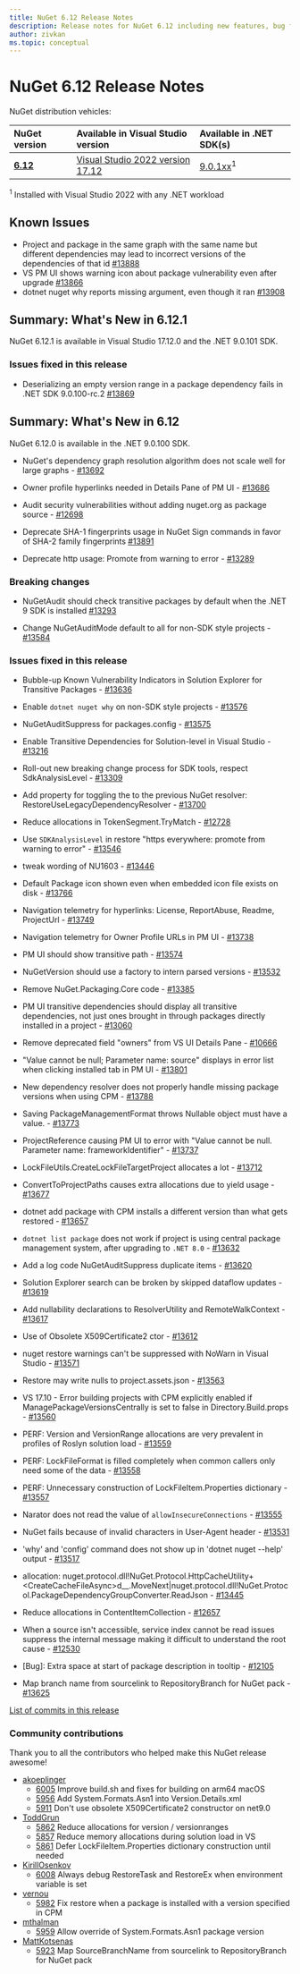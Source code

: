 ```yaml
---
title: NuGet 6.12 Release Notes
description: Release notes for NuGet 6.12 including new features, bug fixes, and DCRs.
author: zivkan
ms.topic: conceptual
---
```


# NuGet 6.12 Release Notes

NuGet distribution vehicles:

| NuGet version | Available in Visual Studio version | Available in .NET SDK(s) |
|:---|:---|:---|
| [**6.12**](https://nuget.org/downloads) | [Visual Studio 2022 version 17.12](https://visualstudio.microsoft.com/downloads/) | [9.0.1xx](https://dotnet.microsoft.com/download/dotnet/9.0)<sup>1</sup> |

<sup>1</sup> Installed with Visual Studio 2022 with any .NET workload

## Known Issues

* Project and package in the same graph with the same name but different dependencies may lead to incorrect versions of the dependencies of that id [#13888](https://github.com/NuGet/Home/issues/13888)
* VS PM UI shows warning icon about package vulnerability even after upgrade [#13866](https://github.com/NuGet/Home/issues/13866)
* dotnet nuget why reports missing argument, even though it ran [#13908](https://github.com/NuGet/Home/issues/13908)

## Summary: What's New in 6.12.1

NuGet 6.12.1 is available in Visual Studio 17.12.0 and the .NET 9.0.101 SDK.

### Issues fixed in this release

* Deserializing an empty version range in a package dependency fails in .NET SDK 9.0.100-rc.2 [#13869](https://github.com/NuGet/Home/issues/13869)

## Summary: What's New in 6.12

NuGet 6.12.0 is available in the .NET 9.0.100 SDK.

* NuGet's dependency graph resolution algorithm does not scale well for large graphs - [#13692](https://github.com/NuGet/Home/issues/13692)

* Owner profile hyperlinks needed in Details Pane of PM UI - [#13686](https://github.com/NuGet/Home/issues/13686)

* Audit security vulnerabilities without adding nuget.org as package source - [#12698](https://github.com/NuGet/Home/issues/12698)

* Deprecate SHA-1 fingerprints usage in NuGet Sign commands in favor of SHA-2 family fingerprints [#13891](https://github.com/NuGet/Home/issues/13891)

* Deprecate http usage: Promote from warning to error - [#13289](https://github.com/NuGet/Home/issues/13289)

### Breaking changes

* NuGetAudit should check transitive packages by default when the .NET 9 SDK is installed [#13293](https://github.com/NuGet/Home/issues/13293)

* Change NuGetAuditMode default to all for non-SDK style projects - [#13584](https://github.com/NuGet/Home/issues/13584)

### Issues fixed in this release

* Bubble-up Known Vulnerability Indicators in Solution Explorer for Transitive Packages - [#13636](https://github.com/NuGet/Home/issues/13636)

* Enable `dotnet nuget why` on non-SDK style projects - [#13576](https://github.com/NuGet/Home/issues/13576)

* NuGetAuditSuppress for packages.config - [#13575](https://github.com/NuGet/Home/issues/13575)

* Enable Transitive Dependencies for Solution-level in Visual Studio - [#13216](https://github.com/NuGet/Home/issues/13216)

* Roll-out new breaking change process for SDK tools, respect SdkAnalysisLevel - [#13309](https://github.com/NuGet/Home/issues/13309)

* Add property for toggling the to the previous NuGet resolver: RestoreUseLegacyDependencyResolver - [#13700](https://github.com/NuGet/Home/issues/13700)

* Reduce allocations in TokenSegment.TryMatch - [#12728](https://github.com/NuGet/Home/issues/12728)

* Use `SDKAnalysisLevel` in restore "https everywhere: promote from warning to error" - [#13546](https://github.com/NuGet/Home/issues/13546)

* tweak wording of NU1603 - [#13446](https://github.com/NuGet/Home/issues/13446)

* Default Package icon shown even when embedded icon file exists on disk - [#13766](https://github.com/NuGet/Home/issues/13766)

* Navigation telemetry for hyperlinks: License, ReportAbuse, Readme, ProjectUrl - [#13749](https://github.com/NuGet/Home/issues/13749)

* Navigation telemetry for Owner Profile URLs in PM UI - [#13738](https://github.com/NuGet/Home/issues/13738)

* PM UI should show transitive path - [#13574](https://github.com/NuGet/Home/issues/13574)

* NuGetVersion should use a factory to intern parsed versions - [#13532](https://github.com/NuGet/Home/issues/13532)

* Remove NuGet.Packaging.Core code - [#13385](https://github.com/NuGet/Home/issues/13385)

* PM UI transitive dependencies should display all transitive dependencies, not just ones brought in through packages directly installed in a project - [#13060](https://github.com/NuGet/Home/issues/13060)

* Remove deprecated field "owners" from VS UI Details Pane - [#10666](https://github.com/NuGet/Home/issues/10666)

* "Value cannot be null; Parameter name: source" displays in error list when clicking installed tab in PM UI - [#13801](https://github.com/NuGet/Home/issues/13801)

* New dependency resolver does not properly handle missing package versions when using CPM - [#13788](https://github.com/NuGet/Home/issues/13788)

* Saving PackageManagementFormat throws Nullable object must have a value. - [#13773](https://github.com/NuGet/Home/issues/13773)

* ProjectReference causing PM UI to error with "Value cannot be null. Parameter name: frameworkIdentifier" - [#13737](https://github.com/NuGet/Home/issues/13737)

* LockFileUtils.CreateLockFileTargetProject allocates a lot - [#13712](https://github.com/NuGet/Home/issues/13712)

* ConvertToProjectPaths  causes extra allocations due to yield usage - [#13677](https://github.com/NuGet/Home/issues/13677)

* dotnet add package with CPM installs a different version than what gets restored - [#13657](https://github.com/NuGet/Home/issues/13657)

* `dotnet list package` does not work if project is using central package management system, after upgrading to `.NET 8.0` - [#13632](https://github.com/NuGet/Home/issues/13632)

* Add a log code NuGetAuditSuppress duplicate items - [#13620](https://github.com/NuGet/Home/issues/13620)

* Solution Explorer search can be broken by skipped dataflow updates - [#13619](https://github.com/NuGet/Home/issues/13619)

* Add nullability declarations to ResolverUtility and RemoteWalkContext - [#13617](https://github.com/NuGet/Home/issues/13617)

* Use of Obsolete X509Certificate2 ctor - [#13612](https://github.com/NuGet/Home/issues/13612)

* nuget restore warnings can't be suppressed with NoWarn in Visual Studio - [#13571](https://github.com/NuGet/Home/issues/13571)

* Restore may write nulls to project.assets.json  - [#13563](https://github.com/NuGet/Home/issues/13563)

* VS 17.10 - Error building projects with CPM explicitly enabled if ManagePackageVersionsCentrally is set to false in Directory.Build.props - [#13560](https://github.com/NuGet/Home/issues/13560)

* PERF: Version and VersionRange allocations are very prevalent in profiles of Roslyn solution load - [#13559](https://github.com/NuGet/Home/issues/13559)

* PERF: LockFileFormat is filled completely when common callers only need some of the data - [#13558](https://github.com/NuGet/Home/issues/13558)

* PERF: Unnecessary construction of LockFileItem.Properties dictionary - [#13557](https://github.com/NuGet/Home/issues/13557)

* Narator does not read the value of  `allowInsecureConnections`  - [#13555](https://github.com/NuGet/Home/issues/13555)

* NuGet fails because of invalid characters in User-Agent header - [#13531](https://github.com/NuGet/Home/issues/13531)

* 'why' and 'config' command does not show up in 'dotnet nuget --help' output - [#13517](https://github.com/NuGet/Home/issues/13517)

* allocation: nuget.protocol.dll!NuGet.Protocol.HttpCacheUtility+&lt;CreateCacheFileAsync&gt;d__.MoveNext|nuget.protocol.dll!NuGet.Protocol.PackageDependencyGroupConverter.ReadJson - [#13445](https://github.com/NuGet/Home/issues/13445)

* Reduce allocations in ContentItemCollection - [#12657](https://github.com/NuGet/Home/issues/12657)

* When a source isn't accessible, service index cannot be read issues suppress the internal message making it difficult to understand the root cause - [#12530](https://github.com/NuGet/Home/issues/12530)

* [Bug]: Extra space at start of package description in tooltip - [#12105](https://github.com/NuGet/Home/issues/12105)

* Map branch name from sourcelink to RepositoryBranch for NuGet pack - [#13625](https://github.com/NuGet/Home/issues/13625)

[List of commits in this release](https://github.com/NuGet/NuGet.Client/compare/6.12.1.1...6.11.1.2)

### Community contributions

Thank you to all the contributors who helped make this NuGet release awesome!

* [akoeplinger](https://github.com/NuGet/NuGet.Client/pull/6005)
  * [6005](https://github.com/NuGet/NuGet.Client/pull/6005) Improve build.sh and fixes for building on arm64 macOS
  * [5956](https://github.com/NuGet/NuGet.Client/pull/5956) Add System.Formats.Asn1 into Version.Details.xml
  * [5911](https://github.com/NuGet/NuGet.Client/pull/5911) Don't use obsolete X509Certificate2 constructor on net9.0
* [ToddGrun](https://github.com/NuGet/NuGet.Client/pull/5862)
  * [5862](https://github.com/NuGet/NuGet.Client/pull/5862) Reduce allocations for version / versionranges
  * [5857](https://github.com/NuGet/NuGet.Client/pull/5857) Reduce memory allocations during solution load in VS
  * [5861](https://github.com/NuGet/NuGet.Client/pull/5861) Defer LockFileItem.Properties dictionary construction until needed
* [KirillOsenkov](https://github.com/NuGet/NuGet.Client/pull/6008)
  * [6008](https://github.com/NuGet/NuGet.Client/pull/6008) Always debug RestoreTask and RestoreEx when environment variable is set
* [vernou](https://github.com/NuGet/NuGet.Client/pull/5982)
  * [5982](https://github.com/NuGet/NuGet.Client/pull/5982) Fix restore when a package is installed with a version specified in CPM
* [mthalman](https://github.com/NuGet/NuGet.Client/pull/5959)
  * [5959](https://github.com/NuGet/NuGet.Client/pull/5959) Allow override of System.Formats.Asn1 package version
* [MattKotsenas](https://github.com/NuGet/NuGet.Client/pull/5923)
  * [5923](https://github.com/NuGet/NuGet.Client/pull/5923) Map SourceBranchName from sourcelink to RepositoryBranch for NuGet pack
